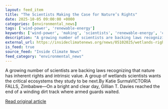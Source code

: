 ```yaml
---
layout: feed_item
title: "The Scientists Making the Case for Nature’s Rights"
date: 2025-10-05 09:00:00 +0000
categories: [environmental_news]
tags: ['wind-power', 'renewable-energy']
keywords: ['wind-power', 'making', 'scientists', 'renewable-energy', 'case']
description: "A growing number of scientists are backing laws recognizing that nature has inherent rights and intrinsic value"
external_url: https://insideclimatenews.org/news/05102025/wetlands-rights-of-nature/
is_feed: true
source_feed: "Inside Climate News"
feed_category: "environmental_news"
---
```


A growing number of scientists are backing laws recognizing that nature has inherent rights and intrinsic value. A group of wetlands scientists wants the critical ecosystems they study to be next.By Katie SurmaVICTORIA FALLS, Zimbabwe—On a bright and clear day, Gillian T. Davies reached the end of a winding dirt track where armed guards waited.&nbsp;

[Read original article](https://insideclimatenews.org/news/05102025/wetlands-rights-of-nature/)
